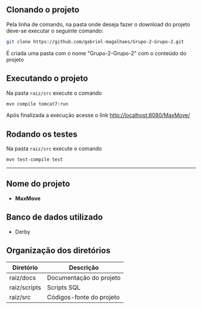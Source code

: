 ## Clonando o projeto

Pela linha de comando, na pasta onde deseja fazer o download do projeto deve-se executar o seguinte comando:
```sh
git clone https://github.com/gabriel-magalhaes/Grupo-2-Grupo-2.git
```
É criada uma pasta com o nome "Grupo-2-Grupo-2" com o conteúdo do projeto

## Executando o projeto

Na pasta `raiz/src` execute o comando
```sh
mvn compile tomcat7:run
```

Após finalizada a execução acesse o link <http://localhost:8080/MaxMove/>

## Rodando os testes

Na pasta `raiz/src` execute o comando
```sh
mvn test-compile test
```

---

## Nome do projeto

* **MaxMove**

## Banco de dados utilizado

* Derby

## Organização dos diretórios

| Diretório | Descrição |
| --------- | --------- |
| raiz/docs | Documentação do projeto |
| raiz/scripts | Scripts SQL |
| raiz/src | Códigos-fonte do projeto |
